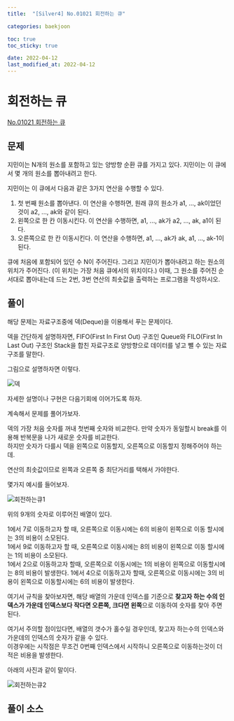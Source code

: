 ```yaml
---
title:  "[Silver4] No.01021 회전하는 큐"

categories: baekjoon

toc: true
toc_sticky: true

date: 2022-04-12
last_modified_at: 2022-04-12
---
```


# 회전하는 큐

[No.01021 회전하는 큐](https://www.acmicpc.net/problem/1021)

## 문제

지민이는 N개의 원소를 포함하고 있는 양방향 순환 큐를 가지고 있다. 지민이는 이 큐에서 몇 개의 원소를 뽑아내려고 한다.

지민이는 이 큐에서 다음과 같은 3가지 연산을 수행할 수 있다.

1. 첫 번째 원소를 뽑아낸다. 이 연산을 수행하면, 원래 큐의 원소가 a1, ..., ak이었던 것이 a2, ..., ak와 같이 된다.
2. 왼쪽으로 한 칸 이동시킨다. 이 연산을 수행하면, a1, ..., ak가 a2, ..., ak, a1이 된다.
3. 오른쪽으로 한 칸 이동시킨다. 이 연산을 수행하면, a1, ..., ak가 ak, a1, ..., ak-1이 된다.

큐에 처음에 포함되어 있던 수 N이 주어진다. 그리고 지민이가 뽑아내려고 하는 원소의 위치가 주어진다. (이 위치는 가장 처음 큐에서의 위치이다.) 이때, 그 원소를 주어진 순서대로 뽑아내는데 드는 2번, 3번 연산의 최솟값을 출력하는 프로그램을 작성하시오.

## 풀이

해당 문제는 자료구조중에 덱(Deque)을 이용해서 푸는 문제이다.

덱을 간단하게 설명하자면, FIFO(First In First Out) 구조인 Queue와 FILO(First In Last Out) 구조인 Stack을 합친 자료구조로 양방향으로 데이터를 넣고 뺄 수 있는 자료구조를 말한다.

그림으로 설명하자면 이렇다.

![덱]({{site.url}}/assets/image/2022-04-12/Deque.PNG)

자세한 설명이나 구현은 다음기회에 이어가도록 하자.

계속해서 문제를 풀어가보자.

덱의 가장 처음 숫자를 꺼내 첫번째 숫자와 비교한다. 만약 숫자가 동일할시 break를 이용해 반복문을 나가 새로운 숫자를 비교한다.  
하지만 숫자가 다를시 덱을 왼쪽으로 이동할지, 오른쪽으로 이동할지 정해주어야 하는데.

연산의 최솟값이므로 왼쪽과 오른쪽 중 최단거리를 택해서 가야한다.

몇가지 예시를 들어보자.

![회전하는큐1]({{site.url}}/assets/image/2022-04-12/cycleQueue1.PNG)

위의 9개의 숫자로 이루어진 배열이 있다. 

1에서 7로 이동하고자 할 때, 오른쪽으로 이동시에는 6의 비용이 왼쪽으로 이동 할시에는 3의 비용이 소모된다.  
1에서 9로 이동하고자 할 때, 오른쪽으로 이동시에는 8의 비용이 왼쪽으로 이동 할시에는 1의 비용이 소모된다.  
1에서 2으로 이동하고자 할때, 오른쪽으로 이동시에는 1의 비용이 왼쪽으로 이동할시에는 8의 비용이 발생한다.
1에서 4으로 이동하고자 할때, 오른쪽으로 이동시에는 3의 비용이 왼쪽으로 이동할시에는 6의 비용이 발생한다.

여기서 규칙을 찾아보자면, 해당 배열의 가운데 인덱스를 기준으로 **찾고자 하는 수의 인덱스가 가운데 인덱스보다 작다면 오른쪽, 크다면 왼쪽**으로 이동하여 숫자를 찾아 주면 된다.

여기서 주의할 점이있다면, 배열의 갯수가 홀수일 경우인데, 찾고자 하는수의 인덱스와 가운데의 인덱스의 숫자가 같을 수 있다.  
이경우에는 시작점은 무조건 0번째 인덱스에서 시작하니 오른쪽으로 이동하는것이 더 적은 비용을 발생한다.

아래의 사진과 같이 말이다.

![회전하는큐2]({{site.url}}/assets/image/2022-04-12/cycleQueue2.PNG)

## 풀이 소스

<script src="https://gist.github.com/dh37789/229241e7129e78a51303bb2b4047628d.js"></script>






 